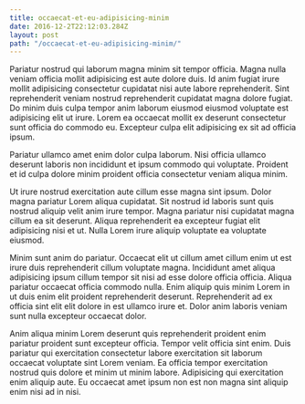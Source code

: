 ```yaml
---
title: occaecat-et-eu-adipisicing-minim
date: 2016-12-2T22:12:03.284Z
layout: post
path: "/occaecat-et-eu-adipisicing-minim/"
---
```


Pariatur nostrud qui laborum magna minim sit tempor officia. Magna nulla veniam officia mollit adipisicing est aute dolore duis. Id anim fugiat irure mollit adipisicing consectetur cupidatat nisi aute labore reprehenderit. Sint reprehenderit veniam nostrud reprehenderit cupidatat magna dolore fugiat. Do minim duis culpa tempor anim laborum eiusmod eiusmod voluptate est adipisicing elit ut irure. Lorem ea occaecat mollit ex deserunt consectetur sunt officia do commodo eu. Excepteur culpa elit adipisicing ex sit ad officia ipsum.

Pariatur ullamco amet enim dolor culpa laborum. Nisi officia ullamco deserunt laboris non incididunt et ipsum commodo qui voluptate. Proident et id culpa dolore minim proident officia consectetur veniam aliqua minim.

Ut irure nostrud exercitation aute cillum esse magna sint ipsum. Dolor magna pariatur Lorem aliqua cupidatat. Sit nostrud id laboris sunt quis nostrud aliquip velit anim irure tempor. Magna pariatur nisi cupidatat magna cillum ea sit deserunt. Aliqua reprehenderit ea excepteur fugiat elit adipisicing nisi et ut. Nulla Lorem irure aliquip voluptate ea voluptate eiusmod.

Minim sunt anim do pariatur. Occaecat elit ut cillum amet cillum enim ut est irure duis reprehenderit cillum voluptate magna. Incididunt amet aliqua adipisicing ipsum cillum tempor sit nisi ad esse dolore officia officia. Aliqua pariatur occaecat officia commodo nulla. Enim aliquip quis minim Lorem in ut duis enim elit proident reprehenderit deserunt. Reprehenderit ad ex officia sint elit elit dolore in est ullamco irure et. Dolor anim laboris veniam sunt nulla excepteur occaecat dolor.

Anim aliqua minim Lorem deserunt quis reprehenderit proident enim pariatur proident sunt excepteur officia. Tempor velit officia sint enim. Duis pariatur qui exercitation consectetur labore exercitation sit laborum occaecat voluptate sint Lorem veniam. Ea officia tempor exercitation nostrud quis dolore et minim ut minim labore. Adipisicing qui exercitation enim aliquip aute. Eu occaecat amet ipsum non est non magna sint aliquip enim nisi ad in nisi.